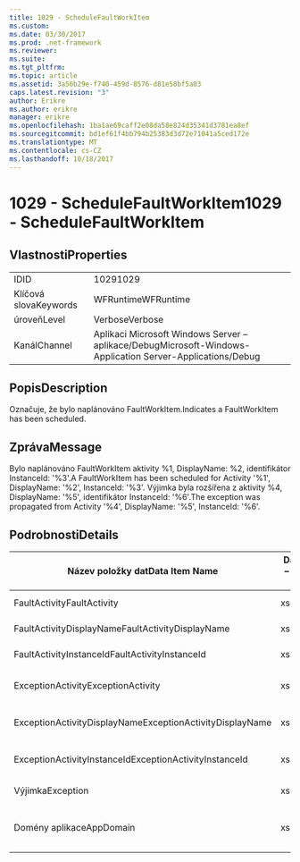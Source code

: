 ```yaml
---
title: 1029 - ScheduleFaultWorkItem
ms.custom: 
ms.date: 03/30/2017
ms.prod: .net-framework
ms.reviewer: 
ms.suite: 
ms.tgt_pltfrm: 
ms.topic: article
ms.assetid: 3a56b29e-f740-459d-8576-d81e58bf5a03
caps.latest.revision: "3"
author: Erikre
ms.author: erikre
manager: erikre
ms.openlocfilehash: 1ba1ae69caff2e08da58e824d35341d3781ea8ef
ms.sourcegitcommit: bd1ef61f4bb794b25383d3d72e71041a5ced172e
ms.translationtype: MT
ms.contentlocale: cs-CZ
ms.lasthandoff: 10/18/2017
---
```

# <a name="1029---schedulefaultworkitem"></a><span data-ttu-id="60c58-102">1029 - ScheduleFaultWorkItem</span><span class="sxs-lookup"><span data-stu-id="60c58-102">1029 - ScheduleFaultWorkItem</span></span>
## <a name="properties"></a><span data-ttu-id="60c58-103">Vlastnosti</span><span class="sxs-lookup"><span data-stu-id="60c58-103">Properties</span></span>  
  
|||  
|-|-|  
|<span data-ttu-id="60c58-104">ID</span><span class="sxs-lookup"><span data-stu-id="60c58-104">ID</span></span>|<span data-ttu-id="60c58-105">1029</span><span class="sxs-lookup"><span data-stu-id="60c58-105">1029</span></span>|  
|<span data-ttu-id="60c58-106">Klíčová slova</span><span class="sxs-lookup"><span data-stu-id="60c58-106">Keywords</span></span>|<span data-ttu-id="60c58-107">WFRuntime</span><span class="sxs-lookup"><span data-stu-id="60c58-107">WFRuntime</span></span>|  
|<span data-ttu-id="60c58-108">úroveň</span><span class="sxs-lookup"><span data-stu-id="60c58-108">Level</span></span>|<span data-ttu-id="60c58-109">Verbose</span><span class="sxs-lookup"><span data-stu-id="60c58-109">Verbose</span></span>|  
|<span data-ttu-id="60c58-110">Kanál</span><span class="sxs-lookup"><span data-stu-id="60c58-110">Channel</span></span>|<span data-ttu-id="60c58-111">Aplikaci Microsoft Windows Server – aplikace/Debug</span><span class="sxs-lookup"><span data-stu-id="60c58-111">Microsoft-Windows-Application Server-Applications/Debug</span></span>|  
  
## <a name="description"></a><span data-ttu-id="60c58-112">Popis</span><span class="sxs-lookup"><span data-stu-id="60c58-112">Description</span></span>  
 <span data-ttu-id="60c58-113">Označuje, že bylo naplánováno FaultWorkItem.</span><span class="sxs-lookup"><span data-stu-id="60c58-113">Indicates a FaultWorkItem has been scheduled.</span></span>  
  
## <a name="message"></a><span data-ttu-id="60c58-114">Zpráva</span><span class="sxs-lookup"><span data-stu-id="60c58-114">Message</span></span>  
 <span data-ttu-id="60c58-115">Bylo naplánováno FaultWorkItem aktivity %1, DisplayName: %2, identifikátor InstanceId: '%3'.</span><span class="sxs-lookup"><span data-stu-id="60c58-115">A FaultWorkItem has been scheduled for Activity '%1', DisplayName: '%2', InstanceId: '%3'.</span></span>  <span data-ttu-id="60c58-116">Výjimka byla rozšířena z aktivity %4, DisplayName: '%5', identifikátor InstanceId: '%6'.</span><span class="sxs-lookup"><span data-stu-id="60c58-116">The exception was propagated from Activity '%4', DisplayName: '%5', InstanceId: '%6'.</span></span>  
  
## <a name="details"></a><span data-ttu-id="60c58-117">Podrobnosti</span><span class="sxs-lookup"><span data-stu-id="60c58-117">Details</span></span>  
  
|<span data-ttu-id="60c58-118">Název položky dat</span><span class="sxs-lookup"><span data-stu-id="60c58-118">Data Item Name</span></span>|<span data-ttu-id="60c58-119">Datová položka – Typ</span><span class="sxs-lookup"><span data-stu-id="60c58-119">Data Item Type</span></span>|<span data-ttu-id="60c58-120">Popis</span><span class="sxs-lookup"><span data-stu-id="60c58-120">Description</span></span>|  
|--------------------|--------------------|-----------------|  
|<span data-ttu-id="60c58-121">FaultActivity</span><span class="sxs-lookup"><span data-stu-id="60c58-121">FaultActivity</span></span>|<span data-ttu-id="60c58-122">xs:String</span><span class="sxs-lookup"><span data-stu-id="60c58-122">xs:string</span></span>|<span data-ttu-id="60c58-123">Název typu selhání aktivity.</span><span class="sxs-lookup"><span data-stu-id="60c58-123">The type name of the fault activity.</span></span>|  
|<span data-ttu-id="60c58-124">FaultActivityDisplayName</span><span class="sxs-lookup"><span data-stu-id="60c58-124">FaultActivityDisplayName</span></span>|<span data-ttu-id="60c58-125">xs:String</span><span class="sxs-lookup"><span data-stu-id="60c58-125">xs:string</span></span>|<span data-ttu-id="60c58-126">Zobrazovaný název selhání aktivity.</span><span class="sxs-lookup"><span data-stu-id="60c58-126">The display name of the fault activity.</span></span>|  
|<span data-ttu-id="60c58-127">FaultActivityInstanceId</span><span class="sxs-lookup"><span data-stu-id="60c58-127">FaultActivityInstanceId</span></span>|<span data-ttu-id="60c58-128">xs:String</span><span class="sxs-lookup"><span data-stu-id="60c58-128">xs:string</span></span>|<span data-ttu-id="60c58-129">Id instance selhání aktivity.</span><span class="sxs-lookup"><span data-stu-id="60c58-129">The instance id of the fault activity.</span></span>|  
|<span data-ttu-id="60c58-130">ExceptionActivity</span><span class="sxs-lookup"><span data-stu-id="60c58-130">ExceptionActivity</span></span>|<span data-ttu-id="60c58-131">xs:String</span><span class="sxs-lookup"><span data-stu-id="60c58-131">xs:string</span></span>|<span data-ttu-id="60c58-132">Název typu aktivity, která vrátila výjimku.</span><span class="sxs-lookup"><span data-stu-id="60c58-132">The type name of the activity that threw the exception.</span></span>|  
|<span data-ttu-id="60c58-133">ExceptionActivityDisplayName</span><span class="sxs-lookup"><span data-stu-id="60c58-133">ExceptionActivityDisplayName</span></span>|<span data-ttu-id="60c58-134">xs:String</span><span class="sxs-lookup"><span data-stu-id="60c58-134">xs:string</span></span>|<span data-ttu-id="60c58-135">Zobrazovaný název aktivity, která vrátila výjimku.</span><span class="sxs-lookup"><span data-stu-id="60c58-135">The display name of the activity that threw the exception.</span></span>|  
|<span data-ttu-id="60c58-136">ExceptionActivityInstanceId</span><span class="sxs-lookup"><span data-stu-id="60c58-136">ExceptionActivityInstanceId</span></span>|<span data-ttu-id="60c58-137">xs:String</span><span class="sxs-lookup"><span data-stu-id="60c58-137">xs:string</span></span>|<span data-ttu-id="60c58-138">Id instance aktivity, která vrátila výjimku.</span><span class="sxs-lookup"><span data-stu-id="60c58-138">The instance id of the activity that threw the exception.</span></span>|  
|<span data-ttu-id="60c58-139">Výjimka</span><span class="sxs-lookup"><span data-stu-id="60c58-139">Exception</span></span>|<span data-ttu-id="60c58-140">xs:String</span><span class="sxs-lookup"><span data-stu-id="60c58-140">xs:string</span></span>|<span data-ttu-id="60c58-141">Podrobnosti o výjimce pro výjimky</span><span class="sxs-lookup"><span data-stu-id="60c58-141">The exception details for the exception</span></span>|  
|<span data-ttu-id="60c58-142">Domény aplikace</span><span class="sxs-lookup"><span data-stu-id="60c58-142">AppDomain</span></span>|<span data-ttu-id="60c58-143">xs:String</span><span class="sxs-lookup"><span data-stu-id="60c58-143">xs:string</span></span>|<span data-ttu-id="60c58-144">Řetězec vrácený AppDomain.CurrentDomain.FriendlyName.</span><span class="sxs-lookup"><span data-stu-id="60c58-144">The string returned by AppDomain.CurrentDomain.FriendlyName.</span></span>|
